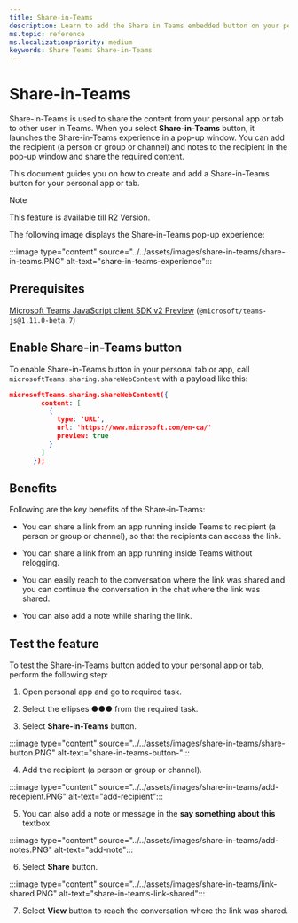 ```yaml
---
title: Share-in-Teams
description: Learn to add the Share in Teams embedded button on your personal app or tab
ms.topic: reference
ms.localizationpriority: medium
keywords: Share Teams Share-in-Teams
---
```

# Share-in-Teams

Share-in-Teams is used to share the content from your personal app or tab to other user in Teams. When you select **Share-in-Teams** button, it launches the Share-in-Teams experience in a pop-up window. You can add the recipient (a person or group or channel) and notes to the recipient in the pop-up window and share the required content.

This document guides you on how to create and add a Share-in-Teams button for your personal app or tab.

> [!NOTE]
> This feature is available till R2 Version.

The following image displays the Share-in-Teams pop-up experience:

:::image type="content" source="../../assets/images/share-in-teams/share-in-teams.PNG" alt-text="share-in-teams-experience":::

## Prerequisites

[Microsoft Teams JavaScript client SDK v2 Preview](/javascript/api/overview/msteams-client?view=msteams-client-js-beta&preserve-view=true) (`@microsoft/teams-js@1.11.0-beta.7`)

## Enable Share-in-Teams button

To enable Share-in-Teams button in your personal tab or app,
call `microsoftTeams.sharing.shareWebContent` with a payload like this:

```json
microsoftTeams.sharing.shareWebContent({
        content: [
          {
            type: 'URL',
            url: 'https://www.microsoft.com/en-ca/'
            preview: true
          }
        ]
      });
```

## Benefits

Following are the key benefits of the Share-in-Teams:

* You can share a link from an app running inside Teams to recipient (a person or group or channel), so that the recipients can access the link.

* You can share a link from an app running inside Teams without relogging.

* You can easily reach to the conversation where the link was shared and you can continue the conversation in the chat where the link was shared.

* You can also add a note while sharing the link.

## Test the feature

To test the Share-in-Teams button added to your personal app or tab, perform the following step:

1. Open personal app and go to required task.

2. Select the ellipses &#x25CF;&#x25CF;&#x25CF; from the required task.

1. Select **Share-in-Teams** button.

:::image type="content" source="../../assets/images/share-in-teams/share-button.PNG" alt-text="share-in-teams-button-":::

4. Add the recipient (a person or group or channel).

:::image type="content" source="../../assets/images/share-in-teams/add-recepient.PNG" alt-text="add-recipient":::

5. You can also add a note or message in the **say something about this** textbox.

:::image type="content" source="../../assets/images/share-in-teams/add-notes.PNG" alt-text="add-note":::

6. Select **Share** button.

:::image type="content" source="../../assets/images/share-in-teams/link-shared.PNG" alt-text="share-in-teams-link-shared":::

7. Select **View** button to reach the conversation where the link was shared.
